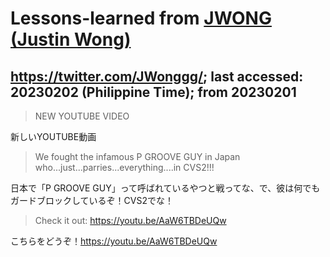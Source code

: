 # Lessons-learned from [JWONG (Justin Wong)](https://twitter.com/JWonggg?ref_src=twsrc%5Egoogle%7Ctwcamp%5Eserp%7Ctwgr%5Eauthor)

## https://twitter.com/JWonggg/; last accessed: 20230202 (Philippine Time); from 20230201

> NEW YOUTUBE VIDEO

新しいYOUTUBE動画

> We fought the infamous P GROOVE GUY in Japan who...just...parries...everything....in CVS2!!!

日本で「P GROOVE GUY」って呼ばれているやつと戦ってな、で、彼は何でもガードブロックしているぞ！CVS2でな！

> Check it out: https://youtu.be/AaW6TBDeUQw

こちらをどうぞ！https://youtu.be/AaW6TBDeUQw
